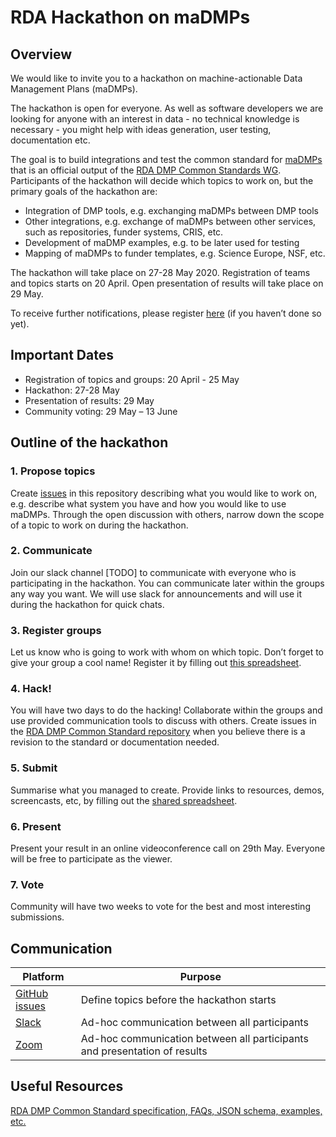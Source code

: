 # RDA Hackathon on maDMPs #

## Overview ##
We would like to invite you to a hackathon on machine-actionable Data Management Plans (maDMPs).  

The hackathon is open for everyone. As well as software developers we are looking for anyone with an interest in data - no technical knowledge is necessary - you might help with ideas generation, user testing, documentation etc.

The goal is to build integrations and test the common standard for [maDMPs](https://doi.org/10.15497/rda00039 ) that is an official output of the [RDA DMP Common Standards WG](https://www.rd-alliance.org/group/dmp-common-standards-wg/outcomes/rda-dmp-common-standard-machine-actionable-data-management ). Participants of the hackathon will decide which topics to work on,  but the primary goals of the hackathon are:

* Integration of DMP tools, e.g. exchanging maDMPs between DMP tools
* Other integrations, e.g. exchange of maDMPs between other services, such as repositories, funder systems, CRIS, etc.
* Development of maDMP examples, e.g. to be later used for testing
* Mapping of maDMPs to funder templates, e.g. Science Europe, NSF, etc. 


The hackathon will take place on 27-28 May 2020. Registration of teams and topics starts on 20 April. Open presentation of results will take place on 29 May.
  
To receive further notifications, please register [here](https://forms.gle/5LHPvKMuFE4bxjN3A ) (if you haven’t done so yet).



## Important Dates 

* Registration of topics and groups: 20 April - 25 May
* Hackathon: 27-28 May
* Presentation of results: 29 May
* Community voting: 29 May – 13 June



## Outline of the hackathon 

### 1.       Propose topics 
Create [issues](https://github.com/RDA-DMP-Common/hackathon-2020/issues) in this repository describing what you would like to work on, e.g. describe what system you have and how you would like to use maDMPs. Through the open discussion with others, narrow down the scope of a topic to work on during the hackathon. 

### 2.       Communicate
Join our slack channel [TODO] to communicate with everyone who is participating in the hackathon. You can communicate later within the groups any way you want. We will use slack for announcements and will use it during the hackathon for quick chats.  

### 3.       Register groups
Let us know who is going to work with whom on which topic. Don’t forget to give your group a cool name! Register it by filling out [this spreadsheet](https://docs.google.com/spreadsheets/d/12bwx0KbY8BAIh24sJQgl1Grhu_oxkMty6ZvsQQxSZ2k/edit?usp=sharing).

### 4.       Hack! 
You will have two days to do the hacking! Collaborate within the groups and use provided communication tools to discuss with others. Create issues in the [RDA DMP Common Standard repository](https://github.com/RDA-DMP-Common/RDA-DMP-Common-Standard) when you believe there is a revision to the standard or documentation needed. 

### 5.       Submit
Summarise what you managed to create. Provide links to resources, demos, screencasts, etc, by filling out the [shared spreadsheet](https://docs.google.com/spreadsheets/d/12bwx0KbY8BAIh24sJQgl1Grhu_oxkMty6ZvsQQxSZ2k/edit?usp=sharing).

### 6.       Present 
Present your result in an online videoconference call on 29th May. Everyone will be free to participate as the viewer.

### 7.       Vote 
Community will have two weeks to vote for the best and most interesting submissions. 
 
## Communication 

Platform | Purpose
---------|----------
[GitHub issues](https://github.com/RDA-DMP-Common/hackathon-2020/issues) | Define topics before the hackathon starts
[Slack](TODO) | Ad-hoc communication between all participants 
[Zoom](TODO) | Ad-hoc communication between all participants  and presentation of results


## Useful Resources
[RDA DMP Common Standard specification, FAQs, JSON schema, examples, etc.](https://github.com/RDA-DMP-Common/RDA-DMP-Common-Standard)


